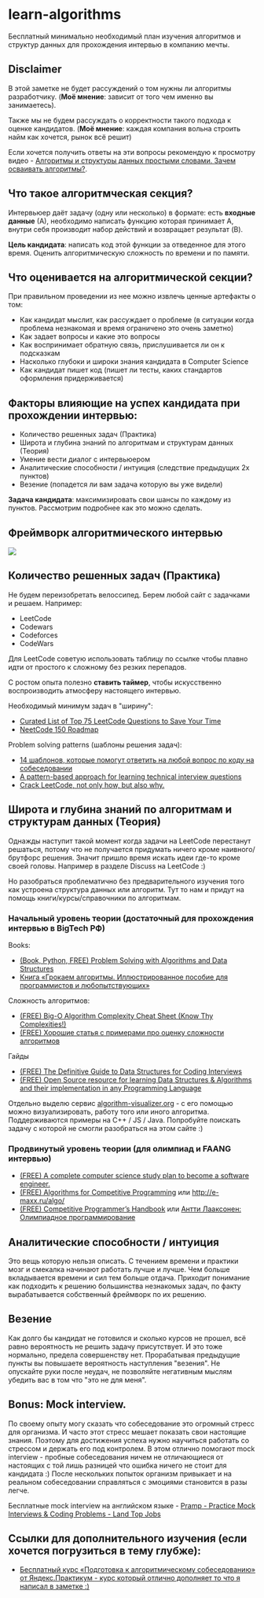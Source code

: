 # learn-algorithms
Бесплатный минимально необходимый план изучения алгоритмов и структур данных для прохождения интервью в компанию мечты.
## Disclaimer
В этой заметке не будет рассуждений о том нужны ли алгоритмы разработчику. (**Моё мнение**: зависит от того чем именно вы занимаетесь). 

Также мы не будем рассуждать о корректности такого подхода к оценке кандидатов. (**Моё мнение**: каждая компания вольна строить найм как хочется, рынок всё решит)

Если хочется получить ответы на эти вопросы рекомендую к просмотру видео - [Алгоритмы и структуры данных простыми словами. Зачем осваивать алгоритмы?](https://www.youtube.com/watch?v=CB9bS46vl04).

## Что такое алгоритмческая секция?
Интервьюер даёт задачу (одну или несколько) в формате: есть **входные данные** (А), необходимо написать функцию которая принимает А, внутри себя производит набор действий  и возвращает результат (B). 

**Цель кандидата**: написать код этой функции за отведенное для этого время. Оценить алгоритмическую сложность по времени и по памяти.

## Что оценивается на алгоритмической секции?
При правильном проведении из нее можно извлечь ценные артефакты о том:
- Как кандидат мыслит, как рассуждает о проблеме (в ситуации когда проблема незнакомая и время ограничено это очень заметно)
- Как задает вопросы и какие это вопросы
- Как воспринимает обратную связь, прислушивается ли он к подсказкам
- Насколько глубоки и широки знания кандидата в Computer Science
- Как кандидат пишет код (пишет ли тесты, каких стандартов оформления придерживается)
## Факторы влияющие на успех кандидата при прохождении интервью:
- Количество решенных задач (Практика)
- Широта и глубина знаний по алгоритмам и структурам данных (Теория)
- Умение вести диалог с интервьюером
- Аналитические способности / интуиция (следствие предыдущих 2х пунктов)
- Везение (попадется ли вам задача которую вы уже видели)

**Задача кандидата**: максимизировать свои шансы по каждому из пунктов. Рассмотрим подробнее как это можно сделать.

## Фреймворк алгоритмического интервью
<img src="https://raw.githubusercontent.com/beagreatengineer/learn-algorithms/main/interview.jpg">

## Количество решенных задач (Практика)
Не будем переизобретать велоссипед. Берем любой сайт с задачками и решаем.
Например:
- LeetCode
- Codewars
- Codeforces
- CodeWars

Для LeetCode советую использовать таблицу по ссылке чтобы плавно идти от простого к сложному без резких перепадов. 

С ростом опыта полезно **ставить таймер**, чтобы искусственно воспроизводить атмосферу настоящего интервью.

Необходимый минимум задач в "ширину": 
- [Curated List of Top 75 LeetCode Questions to Save Your Time](https://www.teamblind.com/post/New-Year-Gift---Curated-List-of-Top-75-LeetCode-Questions-to-Save-Your-Time-OaM1orEU)
- [NeetCode 150 Roadmap](https://neetcode.io/roadmap)

Problem solving patterns (шаблоны решения задач):
- [14 шаблонов, которые помогут ответить на любой вопрос по коду на собеседовании](https://tproger.ru/translations/14-templates-to-answer-interview-questions)
- [A pattern-based approach for learning technical interview questions](https://seanprashad.com/leetcode-patterns/)
- [Crack LeetCode, not only how, but also why.](https://github.com/labuladong/fucking-algorithm/tree/english)

## Широта и глубина знаний по алгоритмам и структурам данных (Теория)
Однажды наступит такой момент когда задачи на LeetCode перестанут решаться, потому что не получается придумать ничего кроме наивного/брутфорс решения. Значит пришло время искать идеи где-то кроме своей головы. Например в разделе Discuss на LeetCode :) 

Но разобраться проблематично без предварительного изучения того как устроена структура данных или алгоритм. Тут то нам и придут на помощь книги/курсы/справочники по алгоритмам.

### Начальный уровень теории (достаточный для прохождения интервью в BigTech РФ)
Books:
- [(Book, Python, FREE) Problem Solving with Algorithms and Data Structures](https://runestone.academy/ns/books/published/pythonds/index.html)
- [Книга «Грокаем алгоритмы. Иллюстрированное пособие для программистов и любопытствующих»](https://habr.com/ru/companies/piter/articles/323310/)

Сложность алгоритмов:
- [(FREE) Big-O Algorithm Complexity Cheat Sheet (Know Thy Complexities!)](https://www.bigocheatsheet.com/)
- [(FREE) Хорошие статья с примерами про оценку сложности алгоритмов](https://habr.com/ru/articles/782608/)

Гайды
- [(FREE) The Definitive Guide to Data Structures for Coding Interviews](https://www.byte-by-byte.com/data-structures/)
- [(FREE) Open Source resource for learning Data Structures & Algorithms and their implementation in any Programming Language
](https://github.com/TheAlgorithms)

 Отдельно выделю сервис [algorithm-visualizer.org](https://algorithm-visualizer.org/) - с его помощью можно визуализировать, работу того или иного алгоритма. Поддерживаются примеры на  C++ / JS / Java. Попробуйте поискать задачу с которой не смогли разобраться на этом сайте :)
### Продвинутый уровень теории (для олимпиад и FAANG интервью)
- [(FREE) A complete computer science study plan to become a software engineer.](https://github.com/jwasham/coding-interview-university)
- [(FREE) Algorithms for Competitive Programming](https://cp-algorithms.com/) или http://e-maxx.ru/algo/
- [(FREE) Competitive Programmer’s Handbook](https://cses.fi/book/book.pdf) или [Антти Лааксонен: Олимпиадное программирование](https://www.labirint.ru/books/776224/)

## Аналитические способности / интуиция
Это вещь которую нельзя описать. С течением времени и практики мозг и смекалка начинают работать лучше и лучше. Чем больше вкладывается времени и сил тем больше отдача. Приходит понимание как подходить к решению большинства незнакомых задач, по факту вырабатывается собственный фреймворк по их решению.

## Везение

Как долго бы кандидат не готовился и сколько курсов не прошел, всё равно вероятность не решить задачу присутствует. И это тоже нормально, предела совершенству нет. Прорабатывая предыдущие пункты вы повышаете вероятность наступления "везения". Не опускайте руки после неудач, не позволяйте негативным мыслям убедить вас в том что "это не для меня".

## Bonus: Mock interview.

По своему опыту могу сказать что собеседование это огромный стресс для организма. И часто этот стресс мешает показать свои настоящие знания. Поэтому для достижения успеха нужно научиться работать со стрессом и держать его под контролем. В этом отлично помогают mock interview - пробные собеседования ничем не отличающиеся от настоящих с той лишь разницей что ошибка ничего не стоит для кандидата :) После нескольких попыток организм привыкает и на реальном собеседовании справляться с эмоциями становится в разы легче.

Бесплатные mock interview на английском языке - [Pramp - Practice Mock Interviews & Coding Problems - Land Top Jobs](https://www.pramp.com/#/)
## Ссылки для дополнительного изучения (если хочется погрузиться в тему глубже):
- [Бесплатный курс «Подготовка к алгоритмическому собеседованию» от Яндекс.Практикум - курс который отлично дополняет то что я написал в заметке :)](https://practicum.yandex.ru/algorithms-interview/)
